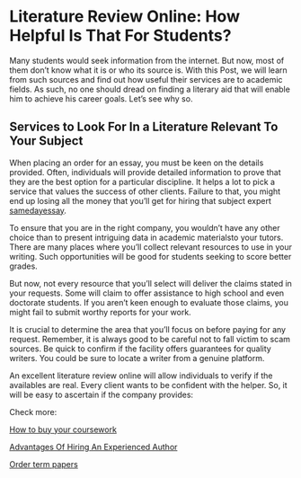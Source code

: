 

<meta name="description" content="A literature review online can help you to understand the recommended ways of writing your tasks. Do you need tips on how to do that? Read this post for more!" />

<h1> Literature Review Online: How Helpful Is That For Students? </h1>
<p>Many students would seek information from the internet. But now, most of them don’t know what it is or who its source is. With this Post, we will learn from such sources and find out how useful their services are to academic fields. As such, no one should dread on finding a literary aid that will enable him to achieve his career goals. Let’s see why so. </p>
<h2> Services to Look For In a Literature Relevant To Your Subject</h2>
<p>When placing an order for an essay, you must be keen on the details provided. Often, individuals will provide detailed information to prove that they are the best option for a particular discipline. It helps a lot to pick a service that values the success of other clients. Failure to that, you might end up losing all the money that you’ll get for hiring that subject expert <a href="https://en.samedayessay.com/">samedayessay</a>. </p>
<p>To ensure that you are in the right company, you wouldn’t have any other choice than to present intriguing data in academic materialsto your tutors. There are many places where you’ll collect relevant resources to use in your writing. Such opportunities will be good for students seeking to score better grades. </p>
<p>But now, not every resource that you’ll select will deliver the claims stated in your requests. Some will claim to offer assistance to high school and even doctorate students. If you aren’t keen enough to evaluate those claims, you might fail to submit worthy reports for your work. </p>
<p>It is crucial to determine the area that you’ll focus on before paying for any  request. Remember, it is always good to be careful not to fall victim to scam sources. Be quick to confirm if the facility offers guarantees for quality writers. You could be sure to locate a writer from a genuine platform. </p>
<p>An excellent literature review online will allow individuals to verify if the availables are real. Every client wants to be confident with the helper. So, it will be easy to ascertain if the company provides:</p>

Check more:</p>
<a href="http://tangoforum.verytangostore.com/How-to-buy-your-coursework-td166570.html">How to buy your coursework</a></p>
<a href="http://www.celtras.uniport.edu.ng/profile/gracefleming/">Advantages Of Hiring An Experienced Author</a></p>
<a href="http://www.digthedirt.com/contributions/243521-Order-term-papers">Order term papers</a>




